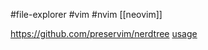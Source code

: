 #file-explorer
#vim 
#nvim 
[[neovim]]

https://github.com/preservim/nerdtree
[usage](https://jdhao.github.io/2018/09/10/nerdtree_usage/)

